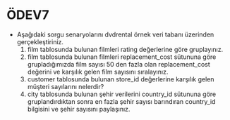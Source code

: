 # ÖDEV7
* Aşağıdaki sorgu senaryolarını dvdrental örnek veri tabanı üzerinden gerçekleştiriniz.
  1. film tablosunda bulunan filmleri rating değerlerine göre gruplayınız.
  2. film tablosunda bulunan filmleri replacement_cost sütununa göre grupladığımızda film sayısı 50 den fazla olan replacement_cost değerini ve karşılık gelen film sayısını sıralayınız.
  3. customer tablosunda bulunan store_id değerlerine karşılık gelen müşteri sayılarını nelerdir?
  4. city tablosunda bulunan şehir verilerini country_id sütununa göre gruplandırdıktan sonra en fazla şehir sayısı barındıran country_id bilgisini ve şehir sayısını paylaşınız.
